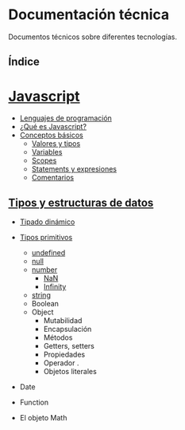 
# Documentación técnica

Documentos técnicos sobre diferentes tecnologías.

## Índice

# [Javascript](javascript/javascript.md)

- [Lenguajes de programación](javascript/javascript.md#lenguajes-de-programacion)
- [¿Qué es Javascript?](javascript/javascript.md#que-es-javascript)
- [Conceptos básicos](javascript/javascript#conceptos-basicos)
  - [Valores y tipos](javascript/javascriptmd#variables-tipos)
  - [Variables](javascript/javascript.md#variables)
  - [Scopes](javascript/javascript.md#scopes)
  - [Statements y expresiones](javascript/javascript.md#statements-expresiones)
  - [Comentarios](javascript/javascript.md#comentarios)

## [Tipos y estructuras de datos](javascript.md#tipos-estructuras)

- [Tipado dinámico](javascript/javascript#tipado-dinamico)
- [Tipos primitivos](javascript/javascript.md#tipos-primitivos)
  - [undefined](javascript/javascript.md#undefined)
  - [null](javascript/javascript.md#null)
  - [number](javascript/javascript.md#number)
    - [NaN](javascript/javascript.md#NaN)
    - [Infinity](javascript/javascript.md#infinity)
  - [string](javascript/javascript.md#string)
  - Boolean
  - Object
    - Mutabilidad
    - Encapsulación
    - Métodos
    - Getters, setters
    - Propiedades
    - Operador .
    - Objetos literales
  
- Date
- Function
- El objeto Math
